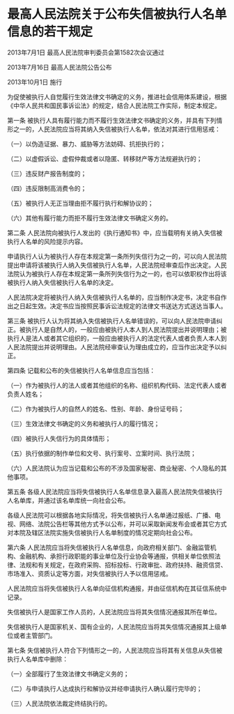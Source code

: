 # 最高人民法院关于公布失信被执行人名单信息的若干规定

2013年7月1日 最高人民法院审判委员会第1582次会议通过

2013年7月16日 最高人民法院公告公布

2013年10月1日 施行

为促使被执行人自觉履行生效法律文书确定的义务，推进社会信用体系建设，根据《中华人民共和国民事诉讼法》的规定，结合人民法院工作实际，制定本规定。

第一条 被执行人具有履行能力而不履行生效法律文书确定的义务，并具有下列情形之一的，人民法院应当将其纳入失信被执行人名单，依法对其进行信用惩戒：

（一）以伪造证据、暴力、威胁等方法妨碍、抗拒执行的；

（二）以虚假诉讼、虚假仲裁或者以隐匿、转移财产等方法规避执行的；

（三）违反财产报告制度的；

（四）违反限制高消费令的；

（五）被执行人无正当理由拒不履行执行和解协议的；

（六）其他有履行能力而拒不履行生效法律文书确定义务的。

第二条 人民法院向被执行人发出的《执行通知书》中，应当载明有关纳入失信被执行人名单的风险提示内容。

申请执行人认为被执行人存在本规定第一条所列失信行为之一的，可以向人民法院提出申请将该被执行人纳入失信被执行人名单，人民法院经审查后作出决定。人民法院认为被执行人存在本规定第一条所列失信行为之一的，也可以依职权作出将该被执行人纳入失信被执行人名单的决定。

人民法院决定将被执行人纳入失信被执行人名单的，应当制作决定书，决定书自作出之日起生效。决定书应当按照民事诉讼法规定的法律文书送达方式送达当事人。

第三条 被执行人认为将其纳入失信被执行人名单错误的，可以向人民法院申请纠正。被执行人是自然人的，一般应由被执行人本人到人民法院提出并说明理由；被执行人是法人或者其它组织的，一般应由被执行人的法定代表人或者负责人本人到人民法院提出并说明理由。人民法院经审查认为理由成立的，应当作出决定予以纠正。

第四条 记载和公布的失信被执行人名单信息应当包括：

（一）作为被执行人的法人或者其他组织的名称、组织机构代码、法定代表人或者负责人姓名；

（二）作为被执行人的自然人的姓名、性别、年龄、身份证号码；

（三）生效法律文书确定的义务和被执行人的履行情况；

（四）被执行人失信行为的具体情形；

（五）执行依据的制作单位和文号、执行案号、立案时间、执行法院；

（六）人民法院认为应当记载和公布的不涉及国家秘密、商业秘密、个人隐私的其他事项。

第五条 各级人民法院应当将失信被执行人名单信息录入最高人民法院失信被执行人名单库，并通过该名单库统一向社会公布。

各级人民法院可以根据各地实际情况，将失信被执行人名单通过报纸、广播、电视、网络、法院公告栏等其他方式予以公布，并可以采取新闻发布会或者其它方式对本院及辖区法院实施失信被执行人名单制度的情况定期向社会公布。

第六条 人民法院应当将失信被执行人名单信息，向政府相关部门、金融监管机构、金融机构、承担行政职能的事业单位及行业协会等通报，供相关单位依照法律、法规和有关规定，在政府采购、招标投标、行政审批、政府扶持、融资信贷、市场准入、资质认定等方面，对失信被执行人予以信用惩戒。

人民法院应当将失信被执行人名单向征信机构通报，并由征信机构在其征信系统中记录。

失信被执行人是国家工作人员的，人民法院应当将其失信情况通报其所在单位。

失信被执行人是国家机关、国有企业的，人民法院应当将其失信情况通报其上级单位或者主管部门。

第七条 失信被执行人符合下列情形之一的，人民法院应当将其有关信息从失信被执行人名单库中删除：

（一）全部履行了生效法律文书确定义务的；

（二）与申请执行人达成执行和解协议并经申请执行人确认履行完毕的；

（三）人民法院依法裁定终结执行的。
